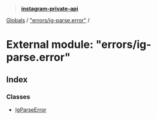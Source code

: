 > **[instagram-private-api](../README.md)**

[Globals](../README.md) / ["errors/ig-parse.error"](_errors_ig_parse_error_.md) /

# External module: "errors/ig-parse.error"

## Index

### Classes

* [IgParseError](../classes/_errors_ig_parse_error_.igparseerror.md)